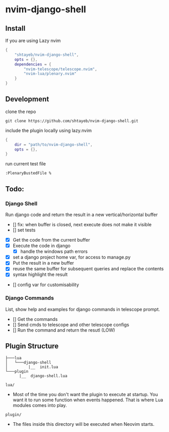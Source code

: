 # nvim-django-shell

## Install
If you are using Lazy nvim
```lua
{
	"shtayeb/nvim-django-shell",
	opts = {},
	dependencies = { 
		"nvim-telescope/telescope.nvim",
		"nvim-lua/plenary.nvim" 
	}
}
```

## Development
clone the repo
```shell
git clone https://github.com/shtayeb/nvim-django-shell.git
```
include the plugin locally using lazy.nvim
```lua
{
	dir = "path/to/nvim-django-shell",
	opts = {},
}
```

run current test file
```shell
:PlenaryBustedFile %
```

## Todo:
### Django Shell
Run django code and return the result in a new vertical/horizontal buffer
- [] fix: when buffer is closed, next execute does not make it visible
- [] set tests
- [x] Get the code from the current buffer
- [x] Execute the code in django
	- [x] handle the windows path errors
- [x] set a django project home var, for access to manage.py
- [x] Put the result in a new buffer
- [x] reuse the same buffer for subsequent queries and replace the contents
- [x] syntax highlight the result
- [] config var for customisability

### Django Commands
List, show help and examples for django commands in telescope prompt.
- [] Get the commands
- [] Send cmds to  telescope and other telescope configs
- [] Run the command and return the resutl (LOW)

## Plugin Structure
```
├───lua
│   └───django-shell
│         |__  init.lua
└───plugin
      |__  django-shell.lua
```

`lua/`
- Most of the time you don't want the plugin to execute at startup. You want it to run some function when events happened. That is where Lua modules comes into play.

`plugin/`
- The files inside this directory will be executed when Neovim starts.
